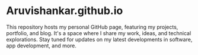 # Aruvishankar.github.io
This repository hosts my personal GitHub page, featuring my projects, portfolio, and blog. It's a space where I share my work, ideas, and technical explorations. Stay tuned for updates on my latest developments in software, app development, and more.
